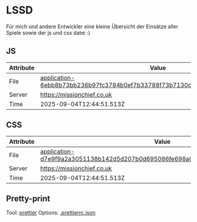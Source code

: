 # LSSD

Für mich und andere Entwickler eine kleine Übersicht der Einsätze aller Spiele sowie der js und css datei :)

<!-- automated -->

## JS

| Attribute | Value                                                                                                                                                                                                |
| --------- | ---------------------------------------------------------------------------------------------------------------------------------------------------------------------------------------------------- |
| File      | [application-6ebb8b73bb236b97fc3784b0ef7b33788f73b7130c919cf72039b9e9efc876e3.js](https://missionchief.co.uk/assets/application-6ebb8b73bb236b97fc3784b0ef7b33788f73b7130c919cf72039b9e9efc876e3.js) |
| Server    | https://missionchief.co.uk                                                                                                                                                                           |
| Time      | 2025-09-04T12:44:51.513Z                                                                                                                                                                             |

## CSS

| Attribute | Value                                                                                                                                                                                                  |
| --------- | ------------------------------------------------------------------------------------------------------------------------------------------------------------------------------------------------------ |
| File      | [application-d7e9f9a2a3051138b142d5d207b0d695086fe698a0043aca41bc83a6d45dc075.css](https://missionchief.co.uk/assets/application-d7e9f9a2a3051138b142d5d207b0d695086fe698a0043aca41bc83a6d45dc075.css) |
| Server    | https://missionchief.co.uk                                                                                                                                                                             |
| Time      | 2025-09-04T12:44:51.513Z                                                                                                                                                                               |

## Pretty-print

Tool: [prettier](https://prettier.io)
Options: [.prettierrc.json](./.prettierrc.json)

<!-- /automated -->
